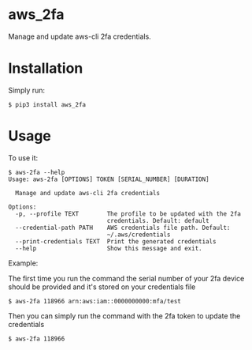 # aws_2fa

Manage and update aws-cli 2fa credentials.


# Installation

Simply run:

    $ pip3 install aws_2fa


# Usage

To use it:

```
$ aws-2fa --help
Usage: aws-2fa [OPTIONS] TOKEN [SERIAL_NUMBER] [DURATION]

  Manage and update aws-cli 2fa credentials

Options:
  -p, --profile TEXT        The profile to be updated with the 2fa
                            credentials. Default: default
  --credential-path PATH    AWS credentials file path. Default:
                            ~/.aws/credentials
  --print-credentials TEXT  Print the generated credentials
  --help                    Show this message and exit.

```

Example:

The first time you run the command the serial number of your 2fa device should be provided and it's stored on your credentials file

	$ aws-2fa 118966 arn:aws:iam::0000000000:mfa/test

Then you can simply run the command with the 2fa token to update the credentials

	$ aws-2fa 118966
